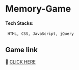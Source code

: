 # Memory-Game


#### Tech Stacks:
``` sh
 HTML, CSS, JavaScript, jQuery
 ```
 
 
 ## Game link
🔹 [CLICK HERE](https://memorygamez.vercel.app)
